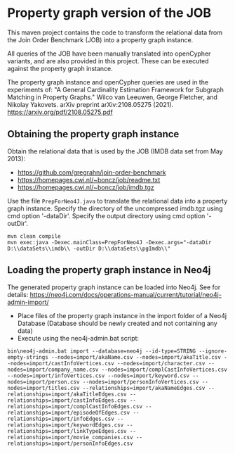 # Property graph version of the JOB

This maven project contains the code to transform the relational data from the Join Order Benchmark (JOB)
into a property graph instance.

All queries of the JOB have been manually translated into openCypher variants, and are also provided in this project. 
These can be executed against the property graph instance.

The property graph instance and openCypher queries are used in the experiments of:
"A General Cardinality Estimation Framework for Subgraph Matching in Property Graphs."
Wilco van Leeuwen, George Fletcher, and Nikolay Yakovets.
arXiv preprint arXiv:2108.05275 (2021).
https://arxiv.org/pdf/2108.05275.pdf


## Obtaining the property graph instance
Obtain the relational data that is used by the JOB (IMDB data set from May 2013):
 - https://github.com/gregrahn/join-order-benchmark
 - https://homepages.cwi.nl/~boncz/job/readme.txt
 - https://homepages.cwi.nl/~boncz/job/imdb.tgz


Use the file ``PrepForNeo4J.java`` to translate the relational data into a property graph instance.
Specify the directory of the uncompressed imdb.tgz using cmd option '-dataDir'.
Specify the output directory using cmd option '-outDir'.

```
mvn clean compile
mvn exec:java -Dexec.mainClass=PrepForNeo4J -Dexec.args="-dataDir D:\\dataSets\\imdb\\ -outDir D:\\dataSets\\pgImdb\\"
```

## Loading the property graph instance in Neo4j
The generated property graph instance can be loaded into Neo4j.
See for details: https://neo4j.com/docs/operations-manual/current/tutorial/neo4j-admin-import/

- Place files of the property graph instance in the import folder of a Neo4j Database (Database should be newly created and not containing any data)
- Execute using the neo4j-admin.bat script:
```
bin\neo4j-admin.bat import --database=neo4j --id-type=STRING --ignore-empty-strings --nodes=import/akaName.csv --nodes=import/akaTitle.csv --nodes=import/castInfoVertices.csv --nodes=import/character.csv --nodes=import/company_name.csv --nodes=import/complCastInfoVertices.csv --nodes=import/infoVertices.csv --nodes=import/keyword.csv --nodes=import/person.csv --nodes=import/personInfoVertices.csv --nodes=import/titles.csv --relationships=import/akaNameEdges.csv --relationships=import/akaTitleEdges.csv --relationships=import/castInfoEdges.csv --relationships=import/complCastInfoEdges.csv --relationships=import/episodeOfEdges.csv --relationships=import/infoEdges.csv --relationships=import/keywordEdges.csv --relationships=import/linkTypeEdges.csv --relationships=import/movie_companies.csv --relationships=import/personInfoEdges.csv
```








